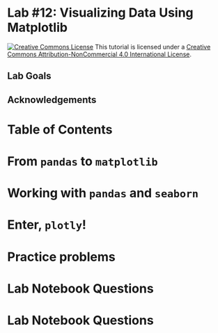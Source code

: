 # Lab #12: Visualizing Data Using Matplotlib

<a href="http://creativecommons.org/licenses/by-nc/4.0/" rel="license"><img style="border-width: 0;" src="https://i.creativecommons.org/l/by-nc/4.0/88x31.png" alt="Creative Commons License" /></a>
This tutorial is licensed under a <a href="http://creativecommons.org/licenses/by-nc/4.0/" rel="license">Creative Commons Attribution-NonCommercial 4.0 International License</a>.


## Lab Goals

## Acknowledgements

# Table of Contents

# From `pandas` to `matplotlib`

# Working with `pandas` and `seaborn`

# Enter, `plotly`!

# Practice problems

# Lab Notebook Questions

# Lab Notebook Questions

